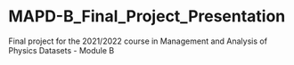 # MAPD-B_Final_Project_Presentation
Final project for the 2021/2022 course in Management and Analysis of Physics Datasets - Module B
